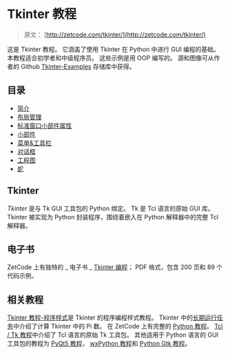 # Tkinter 教程

> 原文： [http://zetcode.com/tkinter/](http://zetcode.com/tkinter/)

这是 Tkinter 教程。 它涵盖了使用 Tkinter 在 Python 中进行 GUI 编程的基础。 本教程适合初学者和中级程序员。 这些示例是用 OOP 编写的。 源和图像可从作者的 Github [Tkinter-Examples](https://github.com/janbodnar/Tkinter-Examples) 存储库中获得。

## 目录

<nav>

*   [简介](introduction/)
*   [布局管理](layout/)
*   [标准窗口小部件属性](attributes/)
*   [小部件](widgets/)
*   [菜单&工具栏](menustoolbars/)
*   [对话框](dialogs/)
*   [工程图](drawing/)
*   [蛇](snake/)

</nav>

## Tkinter

_Tkinter_ 是与 Tk GUI 工具包的 Python 绑定。 Tk 是 Tcl 语言的原始 GUI 库。 Tkinter 被实现为 Python 封装程序，围绕着嵌入在 Python 解释器中的完整 Tcl 解释器。

## 电子书

ZetCode 上有独特的 _ 电子书 _ [Tkinter 编程](/ebooks/tkinter/)； PDF 格式，包含 200 页和 89 个代码示例。

## 相关教程

[Tkinter 教程-程序样式](/python/tkinter/)是 Tkinter 的程序编程样式教程。 Tkinter 中的[长期运行任务](/articles/tkinterlongruntask/)中介绍了计算 Tkinter 中的 Pi 数。 在 ZetCode 上有完整的 [Python 教程](/lang/python/)。 [Tcl / Tk 教程](/gui/tcltktutorial/)中介绍了 Tcl 语言的原始 Tk 工具包。 其他适用于 Python 语言的 GUI 工具包的教程为 [PyQt5 教程](/gui/pyqt5/)， [wxPython 教程](/wxpython/)和 [Python Gtk 教程](/python/gtk/)。
